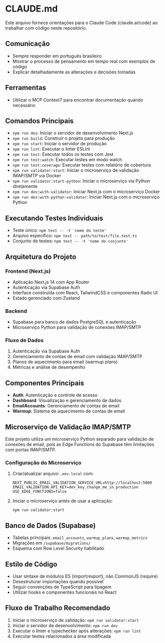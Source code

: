 # CLAUDE.md

Este arquivo fornece orientações para o Claude Code (claude.ai/code) ao trabalhar com código neste repositório.

## Comunicação
- Sempre responder em português brasileiro
- Mostrar o processo de pensamento em tempo real com exemplos de código
- Explicar detalhadamente as alterações e decisões tomadas

## Ferramentas
- Utilizar o MCP Context7 para encontrar documentação quando necessário

## Comandos Principais
- `npm run dev`: Iniciar o servidor de desenvolvimento Next.js
- `npm run build`: Construir o projeto para produção
- `npm run start`: Iniciar o servidor de produção
- `npm run lint`: Executar o linter ESLint
- `npm run test`: Executar todos os testes com Jest
- `npm run test:watch`: Executar testes em modo watch
- `npm run test:coverage`: Executar testes com relatório de cobertura
- `npm run validator:start`: Iniciar o microserviço de validação IMAP/SMTP via Docker
- `npm run validator:start-python`: Iniciar o microserviço via Python diretamente
- `npm run dev:with-validator`: Iniciar Next.js com o microserviço Docker
- `npm run dev:with-python-validator`: Iniciar Next.js com o microserviço Python

## Executando Testes Individuais
- Teste único: `npm test -- -t 'nome do teste'`
- Arquivo específico: `npm test -- path/to/test/file.test.ts`
- Conjunto de testes: `npm test -- -t 'nome do conjunto'`

## Arquitetura do Projeto

### Frontend (Next.js)
- Aplicação Next.js 14 com App Router
- Autenticação via Supabase Auth
- Interface construída com React, TailwindCSS e componentes Radix UI
- Estado gerenciado com Zustand

### Backend
- Supabase para banco de dados PostgreSQL e autenticação
- Microserviço Python para validação de conexões IMAP/SMTP

### Fluxo de Dados
1. Autenticação via Supabase Auth
2. Gerenciamento de contas de email com validação IMAP/SMTP
3. Planos de aquecimento para email (warmup plans)
4. Métricas e análise de desempenho

## Componentes Principais
- **Auth**: Autenticação e controle de acesso
- **Dashboard**: Visualização e gerenciamento de dados
- **EmailAccounts**: Gerenciamento de contas de email
- **Warmup**: Sistema de aquecimento de contas de email

## Microserviço de Validação IMAP/SMTP
Este projeto utiliza um microserviço Python separado para validação de conexões de email, pois as Edge Functions do Supabase têm limitações com portas IMAP/SMTP.

### Configuração do Microserviço
1. Criar/atualizar arquivo `.env.local` com:
   ```
   NEXT_PUBLIC_EMAIL_VALIDATION_SERVICE_URL=http://localhost:5000
   EMAIL_VALIDATION_API_KEY=dev_key_change_me_in_production
   USE_EDGE_FUNCTIONS=false
   ```

2. Iniciar o microserviço antes de usar a aplicação:
   ```
   npm run validator:start
   ```

## Banco de Dados (Supabase)
- Tabelas principais: `email_accounts`, `warmup_plans`, `warmup_metrics`
- Migrações em `/supabase/migrations/`
- Esquema com Row Level Security habilitado

## Estilo de Código
- Usar sintaxe de módulos ES (import/export), não CommonJS (require)
- Desestruturar importações quando possível
- Seguir convenções de TypeScript para tipagem
- Utilizar hooks e componentes funcionais no React

## Fluxo de Trabalho Recomendado
1. Iniciar o microserviço de validação: `npm run validator:start`
2. Iniciar o servidor de desenvolvimento: `npm run dev`
3. Executar o linter e typechecker após alterações: `npm run lint`
4. Executar testes relacionados à área modificada